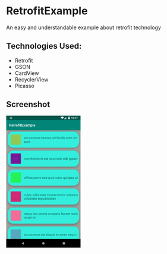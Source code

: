 # RetrofitExample
An easy and understandable example about retrofit technology 
## Technologies Used:
<ul>
  
  <li>Retrofit</li>
  <li>GSON</li>
  <li>CardView</li>
  <li>RecyclerView</li>
  <li>Picasso</li>
</ul>

## Screenshot
  <img src ="screenshot.png" width="200" title="Convert's Photo"></img> 
